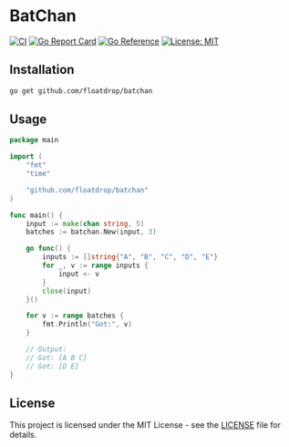 # BatChan

[![CI](https://github.com/floatdrop/batchan/actions/workflows/ci.yaml/badge.svg)](https://github.com/floatdrop/batchan/actions/workflows/ci.yaml)
[![Go Report Card](https://goreportcard.com/badge/github.com/floatdrop/batchan)](https://goreportcard.com/report/github.com/floatdrop/batchan)
[![Go Reference](https://pkg.go.dev/badge/github.com/floatdrop/batchan.svg)](https://pkg.go.dev/github.com/floatdrop/batchan)
[![License: MIT](https://img.shields.io/badge/License-MIT-yellow.svg)](https://opensource.org/licenses/MIT)

## Installation

```bash
go get github.com/floatdrop/batchan
```

## Usage

```go
package main

import (
	"fmt"
	"time"

	"github.com/floatdrop/batchan"
)

func main() {
	input := make(chan string, 5)
	batches := batchan.New(input, 3)

	go func() {
		inputs := []string{"A", "B", "C", "D", "E"}
		for _, v := range inputs {
			input <- v
		}
		close(input)
	}()

	for v := range batches {
		fmt.Println("Got:", v)
	}

	// Output:
	// Got: [A B C]
	// Got: [D E]
}
```

## License

This project is licensed under the MIT License - see the [LICENSE](LICENSE) file for details.
